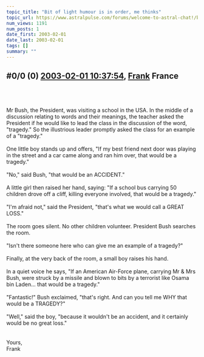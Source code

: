 ```yaml
---
topic_title: "Bit of light humour is in order, me thinks"
topic_url: https://www.astralpulse.com/forums/welcome-to-astral-chat!/bit-of-light-humour-is-in-order-me-thinks
num_views: 1191
num_posts: 1
date_first: 2003-02-01
date_last: 2003-02-01
tags: []
summary: ""
---
```


## \#0/0 (0) [2003-02-01 10:37:54](https://www.astralpulse.com/forums/index.php?msg=119032), [Frank](https://www.astralpulse.com/forums/profile/?u=359) France ##
<section>
<br>
<br>
<br>
Mr Bush, the President, was visiting a school in the USA. In the middle of a discussion relating to words and their meanings, the teacher asked the President if he would like to lead the class in the discussion of the word, "tragedy." So the illustrious leader promptly asked the class for an example of a "tragedy."
<br>
<br>
One little boy stands up and offers, "If my best friend next door was playing in the street and a car came along and ran him over, that would be a tragedy."
<br>
<br>
"No," said Bush, "that would be an ACCIDENT."
<br>
<br>
A little girl then raised her hand, saying: "If a school bus carrying 50 children drove off a cliff, killing everyone involved, that would be a tragedy."
<br>
<br>
"I'm afraid not," said the President, "that's what we would call a GREAT LOSS."
<br>
<br>
The room goes silent. No other children volunteer. President Bush searches the room.
<br>
<br>
"Isn't there someone here who can give me an example of a tragedy?"
<br>
<br>
Finally, at the very back of the room, a small boy raises his hand.
<br>
<br>
In a quiet voice he says, "If an American Air-Force plane, carrying Mr &amp; Mrs Bush, were struck by a missile and blown to bits by a terrorist like Osama bin Laden... that would be a tragedy."
<br>
<br>
"Fantastic!" Bush exclaimed, "that's right. And can you tell me WHY that would be a TRAGEDY?"
<br>
<br>
"Well," said the boy, "because it wouldn't be an accident, and it certainly would be no great loss."
<br>
<br>
<br>
Yours,
<br>
Frank
<br>
<br>
</section>